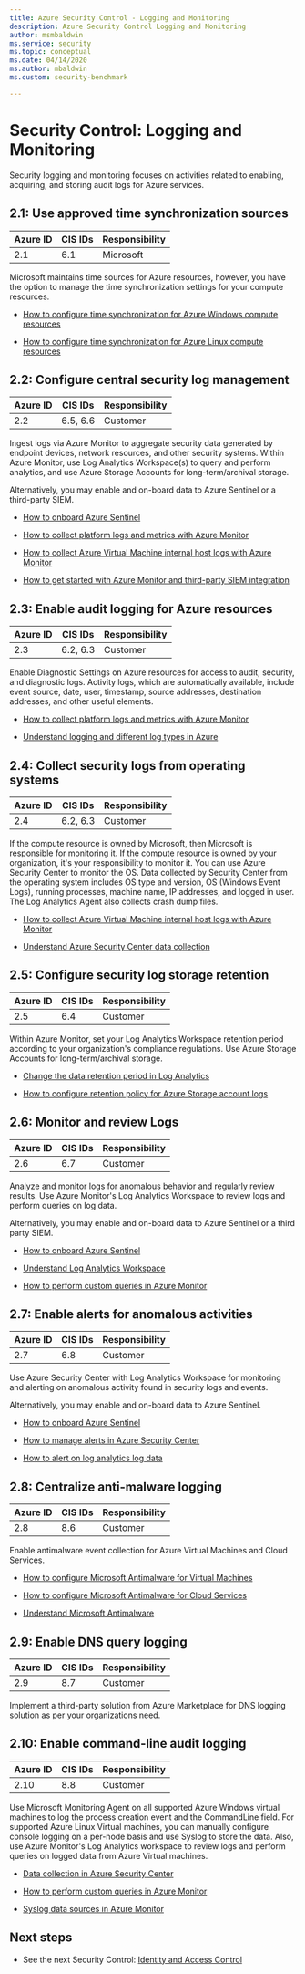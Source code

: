 ```yaml
---
title: Azure Security Control - Logging and Monitoring
description: Azure Security Control Logging and Monitoring
author: msmbaldwin
ms.service: security
ms.topic: conceptual
ms.date: 04/14/2020
ms.author: mbaldwin
ms.custom: security-benchmark

---
```


# Security Control: Logging and Monitoring

Security logging and monitoring focuses on activities related to enabling, acquiring, and storing audit logs for Azure services.

## 2.1: Use approved time synchronization sources

| Azure ID | CIS IDs | Responsibility |
|--|--|--|
| 2.1 | 6.1 | Microsoft |

Microsoft maintains time sources for Azure resources, however, you have the option to manage the time synchronization settings for your compute resources.

- [How to configure time synchronization for Azure Windows compute resources](../../virtual-machines/windows/time-sync.md)

- [How to configure time synchronization for Azure Linux compute resources](../../virtual-machines/linux/time-sync.md)

## 2.2: Configure central security log management

| Azure ID | CIS IDs | Responsibility |
|--|--|--|
| 2.2 | 6.5, 6.6 | Customer |

Ingest logs via Azure Monitor to aggregate security data generated by endpoint devices, network resources, and other security systems. Within Azure Monitor, use Log Analytics Workspace(s) to query and perform analytics, and use Azure Storage Accounts for long-term/archival storage.

Alternatively, you may enable and on-board data to Azure Sentinel or a third-party SIEM. 

- [How to onboard Azure Sentinel](../../sentinel/quickstart-onboard.md)

- [How to collect platform logs and metrics with Azure Monitor](../../azure-monitor/platform/diagnostic-settings.md)

- [How to collect Azure Virtual Machine internal host logs with Azure Monitor](../../azure-monitor/learn/quick-collect-azurevm.md)

- [How to get started with Azure Monitor and third-party SIEM integration](https://azure.microsoft.com/blog/use-azure-monitor-to-integrate-with-siem-tools/)

## 2.3: Enable audit logging for Azure resources

| Azure ID | CIS IDs | Responsibility |
|--|--|--|
| 2.3 | 6.2, 6.3 | Customer |

Enable Diagnostic Settings on Azure resources for access to audit, security, and diagnostic logs. Activity logs, which are automatically available, include event source, date, user, timestamp, source addresses, destination addresses, and other useful elements.

- [How to collect platform logs and metrics with Azure Monitor](../../azure-monitor/platform/diagnostic-settings.md)

- [Understand logging and different log types in Azure](../../azure-monitor/platform/platform-logs-overview.md)

## 2.4: Collect security logs from operating systems

| Azure ID | CIS IDs | Responsibility |
|--|--|--|
| 2.4 | 6.2, 6.3 | Customer |

If the compute resource is owned by Microsoft, then Microsoft is responsible for monitoring it. If the compute resource is owned by your organization, it's your responsibility to monitor it. You can use Azure Security Center to monitor the OS. Data collected by Security Center from the operating system includes OS type and version, OS (Windows Event Logs), running processes, machine name, IP addresses, and logged in user. The Log Analytics Agent also collects crash dump files.

- [How to collect Azure Virtual Machine internal host logs with Azure Monitor](../../azure-monitor/learn/quick-collect-azurevm.md)

- [Understand Azure Security Center data collection](../../security-center/security-center-enable-data-collection.md)

## 2.5: Configure security log storage retention

| Azure ID | CIS IDs | Responsibility |
|--|--|--|
| 2.5 | 6.4 | Customer |

Within Azure Monitor, set your Log Analytics Workspace retention period according to your organization's compliance regulations. Use Azure Storage Accounts for long-term/archival storage.

- [Change the data retention period in Log Analytics](../../azure-monitor/platform/manage-cost-storage.md#change-the-data-retention-period)

- [How to configure retention policy for Azure Storage account logs](../../storage/common/storage-monitor-storage-account.md#configure-logging)

## 2.6: Monitor and review Logs

| Azure ID | CIS IDs | Responsibility |
|--|--|--|
| 2.6 | 6.7 | Customer |

Analyze and monitor logs for anomalous behavior and regularly review results. Use Azure Monitor's Log Analytics Workspace to review logs and perform queries on log data.

Alternatively, you may enable and on-board data to Azure Sentinel or a third party SIEM. 

- [How to onboard Azure Sentinel](../../sentinel/quickstart-onboard.md)

- [Understand Log Analytics Workspace](../../azure-monitor/log-query/get-started-portal.md)

- [How to perform custom queries in Azure Monitor](../../azure-monitor/log-query/get-started-queries.md)

## 2.7: Enable alerts for anomalous activities

| Azure ID | CIS IDs | Responsibility |
|--|--|--|
| 2.7 | 6.8 | Customer |

Use Azure Security Center with Log Analytics Workspace for monitoring and alerting on anomalous activity found in security logs and events.

Alternatively, you may enable and on-board data to Azure Sentinel.

- [How to onboard Azure Sentinel](../../sentinel/quickstart-onboard.md)

- [How to manage alerts in Azure Security Center](../../security-center/security-center-managing-and-responding-alerts.md)

- [How to alert on log analytics log data](../../azure-monitor/learn/tutorial-response.md)

## 2.8: Centralize anti-malware logging

| Azure ID | CIS IDs | Responsibility |
|--|--|--|
| 2.8 | 8.6 | Customer |

Enable antimalware event collection for Azure Virtual Machines and Cloud Services.

- [How to configure Microsoft Antimalware for Virtual Machines](/powershell/module/servicemanagement/azure.service/set-azurevmmicrosoftantimalwareextension?view=azuresmps-4.0.0)

- [How to configure Microsoft Antimalware for Cloud Services](/powershell/module/servicemanagement/azure.service/set-azureserviceantimalwareextension?view=azuresmps-4.0.0)

- [Understand Microsoft Antimalware](../fundamentals/antimalware.md)

## 2.9: Enable DNS query logging

| Azure ID | CIS IDs | Responsibility |
|--|--|--|
| 2.9 | 8.7 | Customer |

Implement a third-party solution from Azure Marketplace for DNS logging solution as per your organizations need.  

## 2.10: Enable command-line audit logging

| Azure ID | CIS IDs | Responsibility |
|--|--|--|
| 2.10 | 8.8 | Customer |

Use Microsoft Monitoring Agent on all supported Azure Windows virtual machines to log the process creation event and  the CommandLine field.   For supported Azure Linux Virtual machines, you can manually configure console logging on a per-node basis and use Syslog to store the data.  Also, use Azure Monitor's Log Analytics workspace to review logs and perform queries on logged data from Azure Virtual machines. 

- [Data collection in Azure Security Center](../../security-center/security-center-enable-data-collection.md#data-collection-tier)

- [How to perform custom queries in Azure Monitor](../../azure-monitor/log-query/get-started-queries.md)

- [Syslog data sources in Azure Monitor](../../azure-monitor/platform/data-sources-syslog.md)


## Next steps

- See the next Security Control: [Identity and Access Control](security-control-identity-access-control.md)